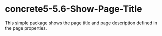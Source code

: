 # concrete5-5.6-Show-Page-Title
This simple package shows the page title and page description defined in the page properties.
